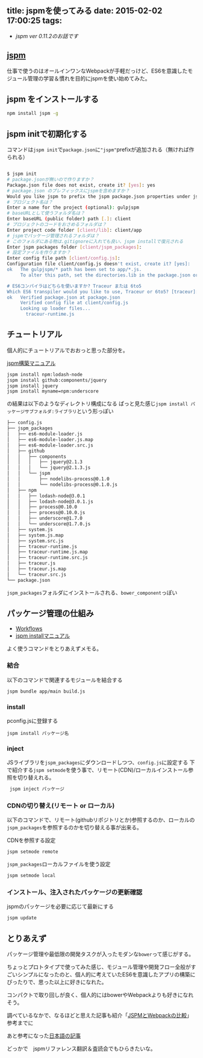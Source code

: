 title: jspmを使ってみる
date: 2015-02-02 17:00:25
tags:
---

 * _jspm ver 0.11.2のお話です_

## [jspm](http://jspm.io/)

仕事で使うのはオールインワンなWebpackが手軽だっけど、ES6を意識したモジュール管理の学習＆慣れを目的にjspmを使い始めてみた。

## jspm をインストールする

```sh
npm install jspm -g
```

## jspm initで初期化する

コマンドは`jspm init`で`package.json`に`"jspm"`prefixが追加される（無ければ作られる）

```sh

$ jspm init
# package.jsonが無いので作りますか？
Package.json file does not exist, create it? [yes]: yes
# package.json のプレフィックスにjspmを含めますか？
Would you like jspm to prefix the jspm package.json properties under jspm? [yes]: yes 
# プロジェクト名は？
Enter a name for the project (optional): gulpjspm
# baseURLとして使うフォルダ名は？
Enter baseURL (public folder) path [.]: client
# プロジェクトのコードをおさめるフォルダは？
Enter project code folder [client/lib]: client/app   
# jspmでパッケージ管理されるフォルダは？
# このフォルダにある物は.gitignoreに入れても良い、jspm installで復元される
Enter jspm packages folder [client/jspm_packages]: 
# 設定ファイルを作りますか？
Enter config file path [client/config.js]: 
Configuration file client/config.js doesn't exist, create it? [yes]: 
ok   The gulpjspm/* path has been set to app/*.js.
     To alter this path, set the directories.lib in the package.json or run jspm init -p to set the code folder.

# ES6コンパイラはどちらを使いますか? Traceur または 6to5
Which ES6 transpiler would you like to use, Traceur or 6to5? [traceur]:     
ok   Verified package.json at package.json
     Verified config file at client/config.js
     Looking up loader files...
       traceur-runtime.js

```

## チュートリアル

個人的にチュートリアルでおおっと思った部分を。

[jspm構築マニュアル](https://github.com/jspm/jspm-cli/wiki/Getting-Started)

```sh
jspm install npm:lodash-node
jspm install github:components/jquery
jspm install jquery
jspm install myname=npm:underscore
```

の結果は以下のようなディレクトリ構成になる
ぱっと見た感じ`jspm install パッケージサブフォルダ:ライブラリ`という形っぽい

```sh
├── config.js
├── jspm_packages
│   ├── es6-module-loader.js
│   ├── es6-module-loader.js.map
│   ├── es6-module-loader.src.js
│   ├── github
│   │   ├── components
│   │   │   ├── jquery@2.1.3
│   │   │   └── jquery@2.1.3.js
│   │   └── jspm
│   │       ├── nodelibs-process@0.1.0
│   │       └── nodelibs-process@0.1.0.js
│   ├── npm
│   │   ├── lodash-node@3.0.1
│   │   ├── lodash-node@3.0.1.js
│   │   ├── process@0.10.0
│   │   ├── process@0.10.0.js
│   │   ├── underscore@1.7.0
│   │   └── underscore@1.7.0.js
│   ├── system.js
│   ├── system.js.map
│   ├── system.src.js
│   ├── traceur-runtime.js
│   ├── traceur-runtime.js.map
│   ├── traceur-runtime.src.js
│   ├── traceur.js
│   ├── traceur.js.map
│   └── traceur.src.js
└── package.json

```

`jspm_packages`フォルダにインストールされる、`bower_component`っぽい


## パッケージ管理の仕組み

 + [Workflows](https://github.com/jspm/jspm-cli/wiki/Production-Workflows)
 + [jspm installマニュアル](https://github.com/jspm/jspm-cli/wiki/Installing)

よく使うコマンドをとりあえずメモる。

### 結合

以下のコマンドで関連するモジュールを結合する

```sh
jspm bundle app/main build.js
```

### install

pconfig.jsに登録する

```
jspm install パッケージ名
```

### inject

JSライブラリを`jspm_packages`にダウンロードしつつ、`config.js`に設定する
下で紹介する`jspm setmode`を使う事で、リモート(CDN)/ローカルインストール参照を切り替えれる。

```sh
 jspm inject パッケージ
```

### CDNの切り替え(リモート or ローカル)

以下のコマンドで、リモート(githubリポジトリとか)参照するのか、ローカルの`jspm_packages`を参照するのかを切り替える事が出来る。

CDNを参照する設定

```sh
jspm setmode remote
```

`jspm_packages`ローカルファイルを使う設定

```sh
jspm setmode local
```

### インストール、注入されたパッケージの更新確認

jspmのパッケージを必要に応じて最新にする

```sh
jspm update
```

## とりあえず

パッケージ管理や最低限の開発タスクが入ったモダンな`bower`って感じがする。

ちょっとプロトタイプで使ってみた感じ、モジュール管理や開発フロー全般がすごいシンプルになったのと、個人的に考えていたES6を意識したアプリの構築にぴったりで、思った以上に好きになれた。

コンパクトで取り回しが良く、個人的にはbowerやWebpackよりも好きになれそう。

調べているなかで、なるほどと思えた記事も紹介「[JSPMとWebpackの比較](https://gist.github.com/OliverJAsh/bcc676e381a06dbb3be0)」参考までに

あと参考になった[日本語の記事](http://qiita.com/hrsh7th@github/items/0a225c46ba17196b9a55)

どっかで　jspmリファレンス翻訳＆査読会でもひらきたいな。

